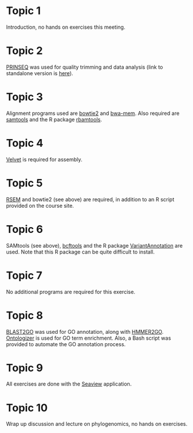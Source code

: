Topic 1
=====

Introduction, no hands on exercises this meeting.

Topic 2
=====

[PRINSEQ](http://prinseq.sourceforge.net) was used for quality trimming and data analysis (link to standalone version is [here](http://sourceforge.net/projects/prinseq/files/standalone)).

Topic 3
=====

Alignment programs used are [bowtie2](http://sourceforge.net/projects/bowtie-bio/files/bowtie2/) and [bwa-mem](https://github.com/lh3/bwa). Also required are [samtools](http://www.htslib.org/) and the R package [rbamtools](https://r-forge.r-project.org/projects/rbamtools/).

Topic 4
=====

[Velvet](https://github.com/dzerbino/velvet) is required for assembly.

Topic 5
=====

[RSEM](http://deweylab.biostat.wisc.edu/rsem/) and bowtie2 (see above) are required, in addition to an R script provided on the course site.

Topic 6
=====

SAMtools (see above), [bcftools](https://github.com/samtools/bcftools) and the R package [VariantAnnotation](http://bioconductor.org/packages/release/bioc/html/VariantAnnotation.html) are used. Note that this R package can be quite difficult to install.

Topic 7
=====

No additional programs are required for this exercise.

Topic 8
=====

[BLAST2GO](https://blast2go.com/blast2go-pro/download-b2g) was used for GO annotation, along with [HMMER2GO](https://github.com/sestaton/HMMER2GO). [Ontologizer](http://compbio.charite.de/contao/index.php/ontologizer2.html) is used for GO term enrichment. Also, a Bash script was provided to automate the GO annotation process.

Topic 9
=====

All exercises are done with the [Seaview](http://doua.prabi.fr/software/seaview) application.

Topic 10
=====

Wrap up discussion and lecture on phylogenomics, no hands on exercises.